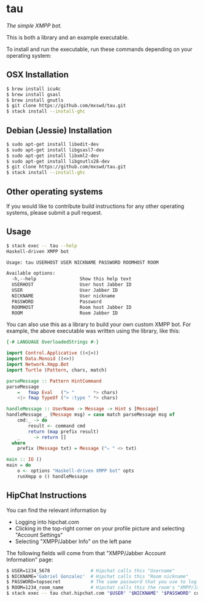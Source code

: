 # tau

*The simple XMPP bot.*

This is both a library and an example executable.

To install and run the executable, run these commands depending on your
operating system:

## OSX Installation

```bash
$ brew install icu4c
$ brew install gsasl
$ brew install gnutls
$ git clone https://github.com/mxswd/tau.git
$ stack install --install-ghc
```

## Debian (Jessie) Installation

```bash
$ sudo apt-get install libedit-dev
$ sudo apt-get install libgsasl7-dev
$ sudo apt-get install libxml2-dev
$ sudo apt-get install libgnutls28-dev
$ git clone https://github.com/mxswd/tau.git
$ stack install --install-ghc
```

## Other operating systems

If you would like to contribute build instructions for any other operating
systems, please submit a pull request.

## Usage

```bash
$ stack exec -- tau --help
Haskell-driven XMPP bot

Usage: tau USERHOST USER NICKNAME PASSWORD ROOMHOST ROOM

Available options:
  -h,--help                Show this help text
  USERHOST                 User host Jabber ID
  USER                     User Jabber ID
  NICKNAME                 User nickname
  PASSWORD                 Password
  ROOMHOST                 Room host Jabber ID
  ROOM                     Room Jabber ID
```

You can also use this as a library to build your own custom XMPP bot.  For
example, the above executable was written using the library, like this:

```haskell
{-# LANGUAGE OverloadedStrings #-}

import Control.Applicative ((<|>))
import Data.Monoid ((<>))
import Network.Xmpp.Bot
import Turtle (Pattern, chars, match)

parseMessage :: Pattern HintCommand
parseMessage
    =   fmap Eval   ("> "       *> chars)
    <|> fmap TypeOf ("> :type " *> chars)

handleMessage :: UserName -> Message -> Hint s [Message]
handleMessage _ (Message msg) = case match parseMessage msg of
    cmd:_ -> do
        result <- command cmd
        return (map prefix result)
    _     -> return []
  where
    prefix (Message txt) = Message ("⤷ " <> txt)

main :: IO ()
main = do
    o <- options "Haskell-driven XMPP bot" opts
    runXmpp o () handleMessage
```

## HipChat Instructions

You can find the relevant information by

* Logging into hipchat.com
* Clicking in the top-right corner on your profile picture and selecting
  "Account Settings"
* Selecting "XMPP/Jabber Info" on the left pane

The following fields will come from that "XMPP/Jabber Account Information" page:

```bash
$ USER=1234_5678               # Hipchat calls this "Username"
$ NICKNAME='Gabriel Gonzalez'  # Hipchat calls this "Room nickname"
$ PASSWORD=topsecret           # The same password that you use to log into HipChat
$ ROOM=1234_room_name          # Hipchat calls this the room's "XMPP/Jabber name"
$ stack exec -- tau chat.hipchat.com "$USER" "$NICKNAME" "$PASSWORD" conf.hipchat.com "$ROOM"
```
